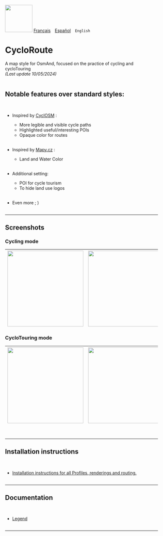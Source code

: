 <img src="https://raw.githubusercontent.com/osmandapp/OsmAnd-resources/49246831463629494c8a65d1c2b906480d9fb19f/icons/svg/special/bicycle.svg" width="90" /> [Français](README.md)&emsp;[Español](README_ES.md)&emsp;`English`

# CycloRoute

A map style for OsmAnd, focused on the practice of cycling and cycloTouring<br>
*(Last update 10/05/2024)*<br><br>

## Notable features over standard styles:
<br>

- Inspired by [CyclOSM](https://www.cyclosm.org/) :

     - More legible and visible cycle paths
     - Highlighted useful/interesting POIs
     - Opaque color for routes<br><br>

- Inspired by [Mapy.cz](https://en.mapy.cz/) :
     - Land and Water Color<br><br>

- Additional setting:
     - POI for cycle tourism
     - To hide land use logos<br><br>
- Even more ; )
<br><br>

---

## Screenshots<br>
### Cycling mode
| <img src="Screenshots/CycloRoute_Cycling-1.png" width="250" /> | <img src="Screenshots/CycloRoute_Cycling-2.png" width="250" /> | <img src="Screenshots/CycloRoute_Cycling-3.png" width="250" /> |
| :-------------: | :-------------: | :-------------: |

### CycloTouring mode
| <img src="Screenshots/CycloRoute_Touring-1.png" width="250" /> | <img src="Screenshots/CycloRoute_Touring-2.png" width="250" /> | <img src="Screenshots/CycloRoute_Touring-3.png" width="250" /> |
| :-------------: | :-------------: | :-------------: |
<br>

---
## Installation instructions
<br>

- [Installation instructions for all Profiles, renderings and routing.](https://github.com/OsmAnd-Rendering/.github/wiki/EN%E2%80%94Download-and-Install)
<br><br>

---

## Documentation
<br>

- [Legend](https://www.cyclosm.org/legend.html)<br><br>

---

